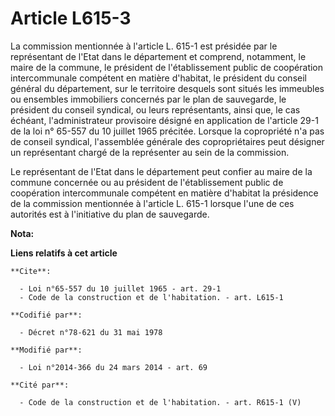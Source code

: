 # Article L615-3

La commission mentionnée à l'article L. 615-1 est présidée par le représentant de l'Etat dans le département et comprend,
notamment, le maire de la commune, le président de l'établissement public de coopération intercommunale compétent en matière
d'habitat, le président du conseil général du département, sur le territoire desquels sont situés les immeubles ou ensembles
immobiliers concernés par le plan de sauvegarde, le président du conseil syndical, ou leurs représentants, ainsi que, le cas
échéant, l'administrateur provisoire désigné en application de l'article 29-1 de la loi n° 65-557 du 10 juillet 1965
précitée. Lorsque la copropriété n'a pas de conseil syndical, l'assemblée générale des copropriétaires peut désigner un
représentant chargé de la représenter au sein de la commission. 

Le représentant de l'Etat dans le département peut confier au maire de la commune concernée ou au président de
l'établissement public de coopération intercommunale compétent en matière d'habitat la présidence de la commission mentionnée
à l'article L. 615-1 lorsque l'une de ces autorités est à l'initiative du plan de sauvegarde.

**Nota:**



**Liens relatifs à cet article**

	**Cite**:

	  - Loi n°65-557 du 10 juillet 1965 - art. 29-1
	  - Code de la construction et de l'habitation. - art. L615-1

	**Codifié par**:

	  - Décret n°78-621 du 31 mai 1978

	**Modifié par**:

	  - Loi n°2014-366 du 24 mars 2014 - art. 69

	**Cité par**:

	  - Code de la construction et de l'habitation. - art. R615-1 (V)
